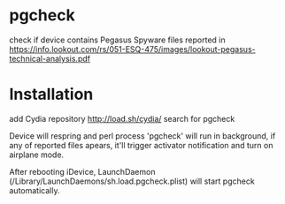 # pgcheck
check if device contains Pegasus Spyware files reported in https://info.lookout.com/rs/051-ESQ-475/images/lookout-pegasus-technical-analysis.pdf

# Installation
add Cydia repository http://load.sh/cydia/
search for pgcheck

Device will respring and perl process 'pgcheck' will run in background, if any of reported files apears, it'll trigger activator notification and turn on airplane mode.

After rebooting iDevice, LaunchDaemon (/Library/LaunchDaemons/sh.load.pgcheck.plist) will start pgcheck automatically.








